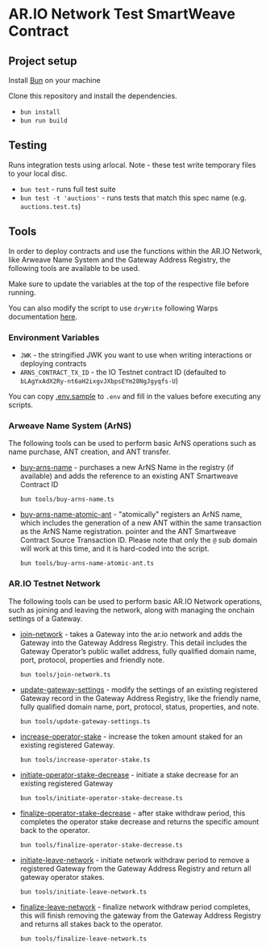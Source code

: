 # AR.IO Network Test SmartWeave Contract

## Project setup

Install [Bun](https://bun.sh/) on your machine

Clone this repository and install the dependencies.

- `bun install`
- `bun run build`

## Testing

Runs integration tests using arlocal. Note - these test write temporary files to your local disc.

- `bun test` - runs full test suite
- `bun test -t 'auctions'` - runs tests that match this spec name (e.g. `auctions.test.ts`)

## Tools

In order to deploy contracts and use the functions within the AR.IO Network, like Arweave Name System and the Gateway Address Registry, the following tools are available to be used.

Make sure to update the variables at the top of the respective file before running.

You can also modify the script to use `dryWrite` following Warps documentation [here](https://academy.warp.cc/docs/sdk/basic/contract-methods#drywrite).

### Environment Variables

- `JWK` - the stringified JWK you want to use when writing interactions or deploying contracts
- `ARNS_CONTRACT_TX_ID` - the IO Testnet contract ID (defaulted to `bLAgYxAdX2Ry-nt6aH2ixgvJXbpsEYm28NgJgyqfs-U`)

You can copy [.env.sample](./env.sample) to `.env` and fill in the values before executing any scripts.

### Arweave Name System (ArNS)

The following tools can be used to perform basic ArNS operations such as name purchase, ANT creation, and ANT transfer.

- [buy-arns-name] - purchases a new ArNS Name in the registry (if available) and adds the reference to an existing ANT Smartweave Contract ID

  ```shell
  bun tools/buy-arns-name.ts
  ```

- [buy-arns-name-atomic-ant] - "atomically" registers an ArNS name, which includes the generation of a new ANT within the same transaction as the ArNS Name registration.
  pointer and the ANT Smartweave Contract Source Transaction ID. Please note that only the `@` sub domain will work at this time, and it is hard-coded into the script.

  ```shell
  bun tools/buy-arns-name-atomic-ant.ts
  ```

### AR.IO Testnet Network

The following tools can be used to perform basic AR.IO Network operations, such as joining and leaving the network, along with managing the onchain settings of a Gateway.

- [join-network] - takes a Gateway into the ar.io network and adds the Gateway into the Gateway Address Registry. This detail includes the Gateway Operator’s public wallet address, fully qualified domain name, port, protocol, properties and friendly note.

  ```shell
  bun tools/join-network.ts
  ```

- [update-gateway-settings] - modify the settings of an existing registered Gateway record in the Gateway Address Registry, like the friendly name, fully qualified domain name, port, protocol, status, properties, and note.

  ```shell
  bun tools/update-gateway-settings.ts
  ```

- [increase-operator-stake] - increase the token amount staked for an existing registered Gateway.

  ```shell
  bun tools/increase-operator-stake.ts
  ```

- [initiate-operator-stake-decrease] - initiate a stake decrease for an existing registered Gateway

  ```shell
  bun tools/initiate-operator-stake-decrease.ts
  ```

- [finalize-operator-stake-decrease] - after stake withdraw period, this completes the operator stake decrease and returns the specific amount back to the operator.

  ```shell
  bun tools/finalize-operator-stake-decrease.ts
  ```

- [initiate-leave-network] - initiate network withdraw period to remove a registered Gateway from the Gateway Address Registry and return all gateway operator stakes.

  ```shell
  bun tools/initiate-leave-network.ts
  ```

- [finalize-leave-network] - finalize network withdraw period completes, this will finish removing the gateway from the Gateway Address Registry and returns all stakes back to the operator.

  ```shell
  bun tools/finalize-leave-network.ts
  ```

[join-network]: tools/join-network.ts
[update-gateway-settings]: tools/update-gateway-settings.ts
[increase-operator-stake]: tools/increase-operator-stake.ts
[initiate-operator-stake-decrease]: tools/initiate-operator-stake-decrease.ts
[finalize-operator-stake-decrease]: tools/finalize-operator-stake-decrease.ts
[initiate-leave-network]: tools/initiate-leave-network.ts
[finalize-leave-network]: tools/finalize-leave-network.ts
[buy-arns-name]: tools/buy-arns-name.ts
[buy-arns-name-atomic-ant]: /tools/buy-arns-name-atomic-ant.ts
